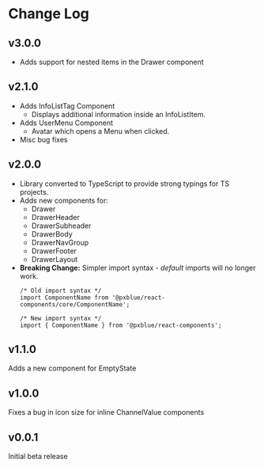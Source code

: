 # Change Log

## v3.0.0
- Adds support for nested items in the Drawer component

## v2.1.0
- Adds InfoListTag Component
    - Displays additional information inside an InfoListItem.
- Adds UserMenu Component
    - Avatar which opens a Menu when clicked.
- Misc bug fixes

## v2.0.0
- Library converted to TypeScript to provide strong typings for TS projects.
- Adds new components for:
    - Drawer
    - DrawerHeader
    - DrawerSubheader
    - DrawerBody
    - DrawerNavGroup
    - DrawerFooter
    - DrawerLayout
- **Breaking Change:** Simpler import syntax - _default_ imports will no longer work.
    ```
    /* Old import syntax */
    import ComponentName from '@pxblue/react-components/core/ComponentName';

    /* New import syntax */
    import { ComponentName } from '@pxblue/react-components';
    ```

## v1.1.0
Adds a new component for EmptyState

## v1.0.0 
Fixes a bug in icon size for inline ChannelValue components

## v0.0.1
Initial beta release
